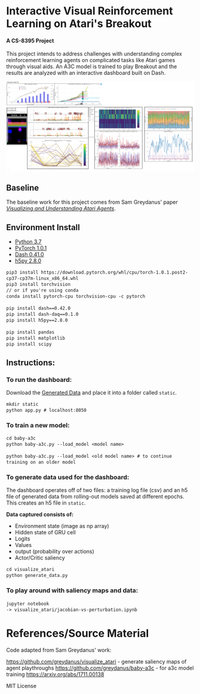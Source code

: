 # Interactive Visual Reinforcement Learning on Atari's Breakout
#### A CS-8395 Project 

This project intends to address challenges with understanding complex reinforcement learning agents on complicated tasks like Atari games through visual aids. An A3C model is trained to play Breakout and the results are analyzed with an interactive dashboard built on Dash. 

![Main View](assets/main.png)

## Baseline 
The baseline work for this project comes from Sam Greydanus' paper [*Visualizing and Understanding Atari Agents*](https://arxiv.org/abs/1711.00138). 

## Environment Install
- [Python 3.7](https://www.python.org/)
- [PyTorch 1.0.1](https://pytorch.org/)
- [Dash 0.41.0](https://dash.plot.ly/installation)
- [h5py 2.8.0](https://www.h5py.org/)
```
pip3 install https://download.pytorch.org/whl/cpu/torch-1.0.1.post2-cp37-cp37m-linux_x86_64.whl
pip3 install torchvision
// or if you're using conda
conda install pytorch-cpu torchvision-cpu -c pytorch

pip install dash==0.42.0  
pip install dash-daq==0.1.0
pip install h5py==2.8.0

pip install pandas
pip install matplotlib
pip install scipy
```

## Instructions:
### To run the dashboard:
Download the [Generated Data](https://drive.google.com/file/d/1V_J2HgOi3roHSsfagtqdQEC1cJK-Bnxv/view?usp=sharing) and place it into a folder called `static`. 
```
mkdir static
python app.py # localhost:8050
```

### __To train a new model:__
```
cd baby-a3c
python baby-a3c.py --load_model <model name> 

python baby-a3c.py --load_model <old model name> # to continue training on an older model
```

### __To generate data used for the dashboard:__
The dashboard operates off of two files: a training log file (csv) and an h5 file of generated data from rolling-out models saved at different epochs. This creates an h5 file in `static`. 

**Data captured consists of:**
- Environment state (image as np array)
- Hidden state of GRU cell 
- Logits 
- Values 
- output (probability over actions)
- Actor/Critic saliency 
```
cd visualize_atari
python generate_data.py
```

### __To play around with saliency maps and data:__
```
jupyter notebook
-> visualize_atari/jacobian-vs-perturbation.ipynb
```

# References/Source Material
Code adapted from Sam Greydanus' work:

https://github.com/greydanus/visualize_atari - generate saliency maps of agent playthroughs
https://github.com/greydanus/baby-a3c - for a3c model training 
https://arxiv.org/abs/1711.00138 

MIT License
